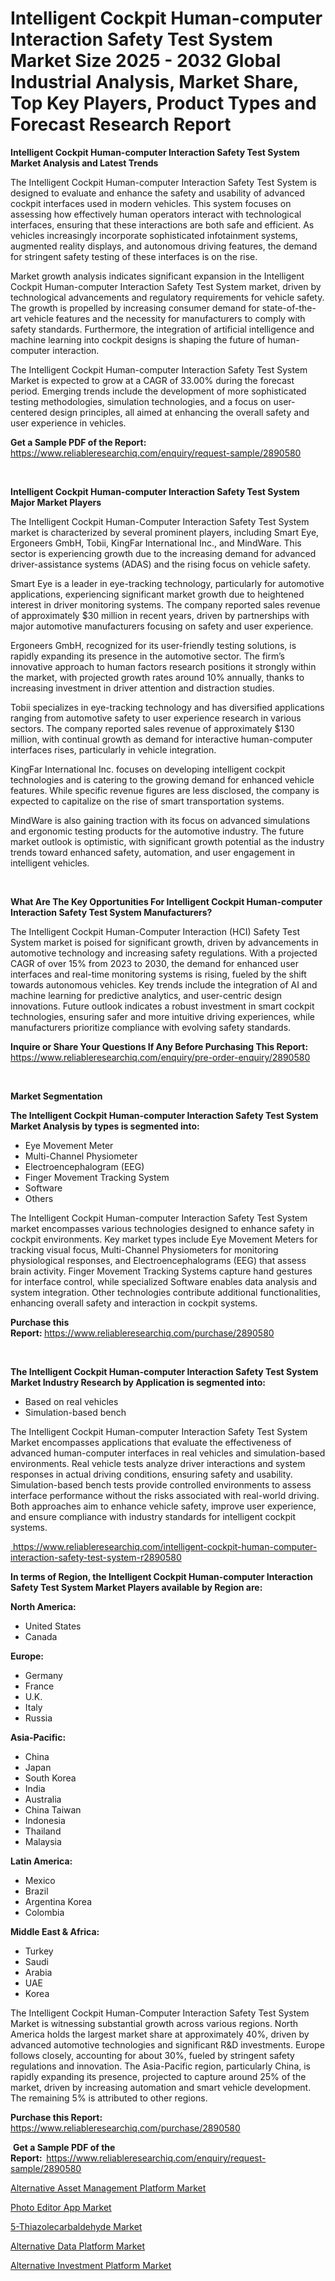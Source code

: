 <p><h1>Intelligent Cockpit Human-computer Interaction Safety Test System Market Size 2025 - 2032 Global Industrial Analysis, Market Share, Top Key Players, Product Types and Forecast Research Report</h1></p><p><strong>Intelligent Cockpit Human-computer Interaction Safety Test System Market Analysis and Latest Trends</strong></p>
<p><p>The Intelligent Cockpit Human-computer Interaction Safety Test System is designed to evaluate and enhance the safety and usability of advanced cockpit interfaces used in modern vehicles. This system focuses on assessing how effectively human operators interact with technological interfaces, ensuring that these interactions are both safe and efficient. As vehicles increasingly incorporate sophisticated infotainment systems, augmented reality displays, and autonomous driving features, the demand for stringent safety testing of these interfaces is on the rise.</p><p>Market growth analysis indicates significant expansion in the Intelligent Cockpit Human-computer Interaction Safety Test System market, driven by technological advancements and regulatory requirements for vehicle safety. The growth is propelled by increasing consumer demand for state-of-the-art vehicle features and the necessity for manufacturers to comply with safety standards. Furthermore, the integration of artificial intelligence and machine learning into cockpit designs is shaping the future of human-computer interaction.</p><p>The Intelligent Cockpit Human-computer Interaction Safety Test System Market is expected to grow at a CAGR of 33.00% during the forecast period. Emerging trends include the development of more sophisticated testing methodologies, simulation technologies, and a focus on user-centered design principles, all aimed at enhancing the overall safety and user experience in vehicles.</p></p>
<p><strong>Get a Sample PDF of the Report:&nbsp;</strong> <a href="https://www.reliableresearchiq.com/enquiry/request-sample/2890580?utm_campaign=1834&utm_medium=2&utm_source=Github&utm_content=ia&utm_term=14032025&utm_id=intelligent-cockpit-human-computer-interaction-safety-test-system">https://www.reliableresearchiq.com/enquiry/request-sample/2890580</a></p>
<p>&nbsp;</p>
<p><strong>Intelligent Cockpit Human-computer Interaction Safety Test System Major Market Players</strong></p>
<p><p>The Intelligent Cockpit Human-Computer Interaction Safety Test System market is characterized by several prominent players, including Smart Eye, Ergoneers GmbH, Tobii, KingFar International Inc., and MindWare. This sector is experiencing growth due to the increasing demand for advanced driver-assistance systems (ADAS) and the rising focus on vehicle safety.</p><p>Smart Eye is a leader in eye-tracking technology, particularly for automotive applications, experiencing significant market growth due to heightened interest in driver monitoring systems. The company reported sales revenue of approximately $30 million in recent years, driven by partnerships with major automotive manufacturers focusing on safety and user experience.</p><p>Ergoneers GmbH, recognized for its user-friendly testing solutions, is rapidly expanding its presence in the automotive sector. The firm’s innovative approach to human factors research positions it strongly within the market, with projected growth rates around 10% annually, thanks to increasing investment in driver attention and distraction studies.</p><p>Tobii specializes in eye-tracking technology and has diversified applications ranging from automotive safety to user experience research in various sectors. The company reported sales revenue of approximately $130 million, with continual growth as demand for interactive human-computer interfaces rises, particularly in vehicle integration.</p><p>KingFar International Inc. focuses on developing intelligent cockpit technologies and is catering to the growing demand for enhanced vehicle features. While specific revenue figures are less disclosed, the company is expected to capitalize on the rise of smart transportation systems.</p><p>MindWare is also gaining traction with its focus on advanced simulations and ergonomic testing products for the automotive industry. The future market outlook is optimistic, with significant growth potential as the industry trends toward enhanced safety, automation, and user engagement in intelligent vehicles.</p></p>
<p>&nbsp;</p>
<p><strong>What Are The Key Opportunities For Intelligent Cockpit Human-computer Interaction Safety Test System Manufacturers?</strong></p>
<p><p>The Intelligent Cockpit Human-Computer Interaction (HCI) Safety Test System market is poised for significant growth, driven by advancements in automotive technology and increasing safety regulations. With a projected CAGR of over 15% from 2023 to 2030, the demand for enhanced user interfaces and real-time monitoring systems is rising, fueled by the shift towards autonomous vehicles. Key trends include the integration of AI and machine learning for predictive analytics, and user-centric design innovations. Future outlook indicates a robust investment in smart cockpit technologies, ensuring safer and more intuitive driving experiences, while manufacturers prioritize compliance with evolving safety standards.</p></p>
<p><strong>Inquire or Share Your Questions If Any Before Purchasing This Report:</strong> <a href="https://www.reliableresearchiq.com/enquiry/pre-order-enquiry/2890580?utm_campaign=1834&utm_medium=2&utm_source=Github&utm_content=ia&utm_term=14032025&utm_id=intelligent-cockpit-human-computer-interaction-safety-test-system">https://www.reliableresearchiq.com/enquiry/pre-order-enquiry/2890580</a></p>
<p>&nbsp;</p>
<p><strong>Market Segmentation</strong></p>
<p><strong>The Intelligent Cockpit Human-computer Interaction Safety Test System Market Analysis by types is segmented into:</strong></p>
<p><ul><li>Eye Movement Meter</li><li>Multi-Channel Physiometer</li><li>Electroencephalogram (EEG)</li><li>Finger Movement Tracking System</li><li>Software</li><li>Others</li></ul></p>
<p><p>The Intelligent Cockpit Human-computer Interaction Safety Test System market encompasses various technologies designed to enhance safety in cockpit environments. Key market types include Eye Movement Meters for tracking visual focus, Multi-Channel Physiometers for monitoring physiological responses, and Electroencephalograms (EEG) that assess brain activity. Finger Movement Tracking Systems capture hand gestures for interface control, while specialized Software enables data analysis and system integration. Other technologies contribute additional functionalities, enhancing overall safety and interaction in cockpit systems.</p></p>
<p><strong>Purchase this Report:&nbsp;</strong><a href="https://www.reliableresearchiq.com/purchase/2890580?utm_campaign=1834&utm_medium=2&utm_source=Github&utm_content=ia&utm_term=14032025&utm_id=intelligent-cockpit-human-computer-interaction-safety-test-system">https://www.reliableresearchiq.com/purchase/2890580</a></p>
<p>&nbsp;</p>
<p><strong>The Intelligent Cockpit Human-computer Interaction Safety Test System Market Industry Research by Application is segmented into:</strong></p>
<p><ul><li>Based on real vehicles</li><li>Simulation-based bench</li></ul></p>
<p><p>The Intelligent Cockpit Human-computer Interaction Safety Test System Market encompasses applications that evaluate the effectiveness of advanced human-computer interfaces in real vehicles and simulation-based environments. Real vehicle tests analyze driver interactions and system responses in actual driving conditions, ensuring safety and usability. Simulation-based bench tests provide controlled environments to assess interface performance without the risks associated with real-world driving. Both approaches aim to enhance vehicle safety, improve user experience, and ensure compliance with industry standards for intelligent cockpit systems.</p></p>
<p><a href="https://www.reliableresearchiq.com/intelligent-cockpit-human-computer-interaction-safety-test-system-r2890580?utm_campaign=1834&utm_medium=2&utm_source=Github&utm_content=ia&utm_term=14032025&utm_id=intelligent-cockpit-human-computer-interaction-safety-test-system">&nbsp;https://www.reliableresearchiq.com/intelligent-cockpit-human-computer-interaction-safety-test-system-r2890580</a></p>
<p><strong>In terms of Region, the Intelligent Cockpit Human-computer Interaction Safety Test System Market Players available by Region are:</strong></p>
<p>
    <p> <strong> North America: </strong>
        <ul>
            <li>United States</li>
            <li>Canada</li>
        </ul>
        </p> 
    <p> <strong> Europe: </strong>
        <ul>
            <li>Germany</li>
            <li>France</li>
            <li>U.K.</li>
            <li>Italy</li>
            <li>Russia</li>
        </ul>
        </p> 
    <p> <strong> Asia-Pacific: </strong>
        <ul>
            <li>China</li>
            <li>Japan</li>
            <li>South Korea</li>
            <li>India</li>
            <li>Australia</li>
            <li>China Taiwan</li>
            <li>Indonesia</li>
            <li>Thailand</li>
            <li>Malaysia</li>
        </ul>
        </p> 
    <p> <strong> Latin America: </strong>
        <ul>
            <li>Mexico</li>
            <li>Brazil</li>
            <li>Argentina Korea</li>
            <li>Colombia</li>
        </ul>
        </p> 
    <p> <strong> Middle East & Africa: </strong>
        <ul>
            <li>Turkey</li>
            <li>Saudi</li>
            <li>Arabia</li>
            <li>UAE</li>
            <li>Korea</li>
        </ul>
    </p>
    </p>
<p><p>The Intelligent Cockpit Human-Computer Interaction Safety Test System Market is witnessing substantial growth across various regions. North America holds the largest market share at approximately 40%, driven by advanced automotive technologies and significant R&D investments. Europe follows closely, accounting for about 30%, fueled by stringent safety regulations and innovation. The Asia-Pacific region, particularly China, is rapidly expanding its presence, projected to capture around 25% of the market, driven by increasing automation and smart vehicle development. The remaining 5% is attributed to other regions.</p></p>
<p><strong>Purchase this Report: </strong><a href="https://www.reliableresearchiq.com/purchase/2890580?utm_campaign=1834&utm_medium=2&utm_source=Github&utm_content=ia&utm_term=14032025&utm_id=intelligent-cockpit-human-computer-interaction-safety-test-system">https://www.reliableresearchiq.com/purchase/2890580</a></p>
<p>&nbsp;<strong>Get a Sample PDF of the Report:&nbsp;&nbsp;</strong><a href="https://www.reliableresearchiq.com/enquiry/request-sample/2890580?utm_campaign=1834&utm_medium=2&utm_source=Github&utm_content=ia&utm_term=14032025&utm_id=intelligent-cockpit-human-computer-interaction-safety-test-system">https://www.reliableresearchiq.com/enquiry/request-sample/2890580</a></p>
<p><strong></strong></p>
<p><p><a href="https://github.com/klenaestien23/Market-Research-Report-List-1/blob/main/alternative-asset-management-platform-market.md?utm_campaign=1834&utm_medium=2&utm_source=Github&utm_content=ia&utm_term=14032025&utm_id=intelligent-cockpit-human-computer-interaction-safety-test-system">Alternative Asset Management Platform Market</a></p><p><a href="https://github.com/ishikodehira/Market-Research-Report-List-1/blob/main/photo-editor-app-market.md?utm_campaign=1834&utm_medium=2&utm_source=Github&utm_content=ia&utm_term=14032025&utm_id=intelligent-cockpit-human-computer-interaction-safety-test-system">Photo Editor App Market</a></p><p><a href="https://github.com/mismannely/Market-Research-Report-List-1/blob/main/5-thiazolecarbaldehyde-market.md?utm_campaign=1834&utm_medium=2&utm_source=Github&utm_content=ia&utm_term=14032025&utm_id=intelligent-cockpit-human-computer-interaction-safety-test-system">5-Thiazolecarbaldehyde Market</a></p><p><a href="https://github.com/filinjaic7/Market-Research-Report-List-1/blob/main/alternative-data-platform-market.md?utm_campaign=1834&utm_medium=2&utm_source=Github&utm_content=ia&utm_term=14032025&utm_id=intelligent-cockpit-human-computer-interaction-safety-test-system">Alternative Data Platform Market</a></p><p><a href="https://github.com/tahjaylestro/Market-Research-Report-List-1/blob/main/alternative-investment-platform-market.md?utm_campaign=1834&utm_medium=2&utm_source=Github&utm_content=ia&utm_term=14032025&utm_id=intelligent-cockpit-human-computer-interaction-safety-test-system">Alternative Investment Platform Market</a></p></p>
